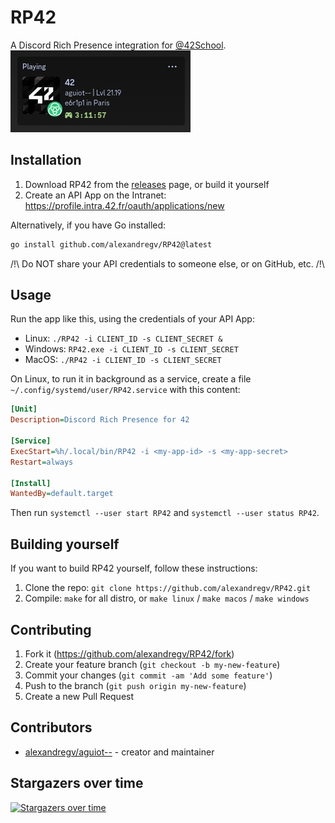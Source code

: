 # RP42

A Discord Rich Presence integration for [@42School](https://github.com/42School).  
![Screenshot](https://raw.githubusercontent.com/alexandregv/RP42/master/screenshot.png)

## Installation

1. Download RP42 from the [releases](https://github.com/alexandregv/RP42/releases) page, or build it yourself
2. Create an API App on the Intranet: https://profile.intra.42.fr/oauth/applications/new

Alternatively, if you have Go installed:

```bash
go install github.com/alexandregv/RP42@latest
```

/!\ Do NOT share your API credentials to someone else, or on GitHub, etc. /!\

## Usage

Run the app like this, using the credentials of your API App:

- Linux: `./RP42 -i CLIENT_ID -s CLIENT_SECRET &`
- Windows: `RP42.exe -i CLIENT_ID -s CLIENT_SECRET`
- MacOS: `./RP42 -i CLIENT_ID -s CLIENT_SECRET`

On Linux, to run it in background as a service, create a file `~/.config/systemd/user/RP42.service` with this content:

```ini
[Unit]
Description=Discord Rich Presence for 42

[Service]
ExecStart=%h/.local/bin/RP42 -i <my-app-id> -s <my-app-secret>
Restart=always

[Install]
WantedBy=default.target
```

Then run `systemctl --user start RP42` and `systemctl --user status RP42`.

## Building yourself

If you want to build RP42 yourself, follow these instructions:

1. Clone the repo: `git clone https://github.com/alexandregv/RP42.git`
2. Compile: `make` for all distro, or `make linux` / `make macos` / `make windows`

## Contributing

1. Fork it (<https://github.com/alexandregv/RP42/fork>)
2. Create your feature branch (`git checkout -b my-new-feature`)
3. Commit your changes (`git commit -am 'Add some feature'`)
4. Push to the branch (`git push origin my-new-feature`)
5. Create a new Pull Request

## Contributors

- [alexandregv/aguiot--](https://github.com/alexandregv) - creator and maintainer

## Stargazers over time

[![Stargazers over time](https://starchart.cc/alexandregv/RP42.svg?variant=adaptive)](https://starchart.cc/alexandregv/RP42)
